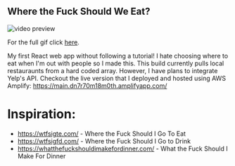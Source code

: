 ## Where the Fuck Should We Eat?
![video preview](https://thumbs.gfycat.com/CluelessMeaslyAgama-size_restricted.gif)

For the full gif click [here](https://gfycat.com/cluelessmeaslyagama). 

My first React web app without following a tutorial! I hate choosing where to eat when I'm out with people so I made this. This build currently pulls local restauraunts from a hard coded array. However, I have plans to integrate Yelp's API. Checkout the live version that I deployed and hosted using AWS Amplify:
https://main.dn7r70m18m0th.amplifyapp.com/

# Inspiration:
* https://wtfsigte.com/ - Where the Fuck Should I Go To Eat 
* https://wtfsigfd.com/ - Where the Fuck Should I Go to Drink 
* https://whatthefuckshouldimakefordinner.com/ - What the Fuck Should I Make For Dinner 
